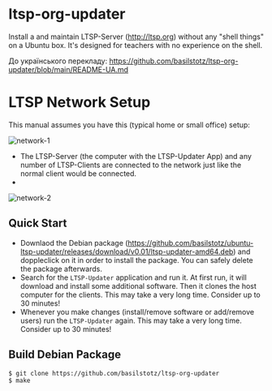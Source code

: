 # ltsp-org-updater

Install a and maintain LTSP-Server (http://ltsp.org) without any "shell things" on a Ubuntu box. It's designed for teachers with no experience on the shell.

До українського перекладу: https://github.com/basilstotz/ltsp-org-updater/blob/main/README-UA.md

# LTSP Network Setup

This manual assumes you have this (typical home or small office) setup: 

![network-1](https://user-images.githubusercontent.com/3853260/143925099-8ea63fc5-d756-4987-b090-3140dc4e5519.png)

* The LTSP-Server (the computer with the LTSP-Updater App) and any number of LTSP-Clients are connected to the network just like the normal client would be connected.
*  


![network-2](https://user-images.githubusercontent.com/3853260/143925125-dbddc292-9137-4aa9-a658-dfa9f720eb42.png)




## Quick Start

- Downlaod the Debian package (https://github.com/basilstotz/ubuntu-ltsp-updater/releases/download/v0.01/ltsp-updater-amd64.deb) and doppleclick on it in order to install the package. You can safely delete the package afterwards.
- Search for the `LTSP-Updater` application and run it. At first run, it will download and install some additional software. Then it clones the host computer for the clients. This may take a very long time. Consider up to 30 minutes!  
- Whenever you make changes (install/remove software or add/remove users) run the `LTSP-Updater` again. This may take a very long time. Consider up to 30 minutes! 

## Build Debian Package

```
$ git clone https://github.com/basilstotz/ltsp-org-updater
$ make
```

